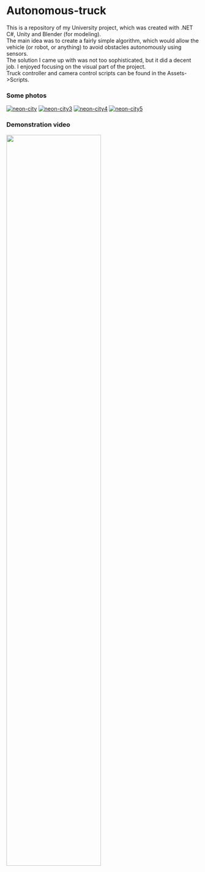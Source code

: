 # Autonomous-truck

This is a repository of my University project, which was created with .NET C#, Unity and Blender (for modeling). </br>
The main idea was to create a fairly simple algorithm, which would allow the vehicle (or robot, or anything) to avoid obstacles autonomously using sensors. </br>
The solution I came up with was not too sophisticated, but it did a decent job. I enjoyed focusing on the visual part of the project. </br>
Truck controller and camera control scripts can be found in the Assets->Scripts. </br>
<h3>Some photos</h3>
<a href="https://ibb.co/K71Lsbp"><img src="https://i.ibb.co/WFTPzG4/neon-city.png" alt="neon-city" border="0"></a>
<a href="https://ibb.co/YfxTXsS"><img src="https://i.ibb.co/0YxVKbL/neon-city3.png" alt="neon-city3" border="0"></a>
<a href="https://ibb.co/F5851FP"><img src="https://i.ibb.co/D9w9FZq/neon-city4.png" alt="neon-city4" border="0"></a>
<a href="https://ibb.co/HYpLsCM"><img src="https://i.ibb.co/d6Jsqt3/neon-city5.png" alt="neon-city5" border="0"></a>
<h3>Demonstration video</h3>
<div align="left">
      <a href="https://www.youtube.com/watch?v=ueyUaU-ExYM">
         <img src="https://img.youtube.com/vi/ueyUaU-ExYM/0.jpg" style="width:70%;">
      </a>
</div>
